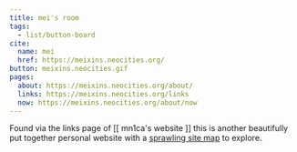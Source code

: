 ```yaml
---
title: mei's room
tags:
  - list/button-board
cite:
  name: mei
  href: https://meixins.neocities.org/
button: meixins.neocities.gif
pages:
  about: https://meixins.neocities.org/about/
  links: https://meixins.neocities.org/links
  now: https://meixins.neocities.org/about/now
---
```


Found via the links page of [[ mn1ca's website ]] this is another beautifully put together personal website with a [sprawling site map](https://meixins.neocities.org/map) to explore.